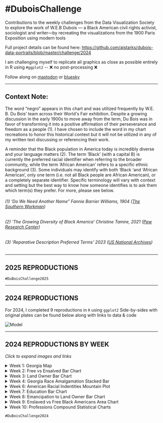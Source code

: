# #DuboisChallenge
Contributions to the weekly challenges from the Data Visualization Society to explore the work of W.E.B Dubois — a Black American civil rights activist, sociologist and writer—by recreating the visualizations from the 1900 Paris Exposition using modern tools

Full project details can be found here: 
https://github.com/ajstarks/dubois-data-portraits/blob/master/challenge/2024 

I am challenging myself to replicate all graphics as close as possible entirely in R using ```#ggplot2```  --  ❌ no post-processing ❌

Follow along on [mastodon](https://vis.social/@mollykuhs) or [bluesky](https://bsky.app/profile/kuhs.bsky.social)

-----------------------------------

## **Context Note:** 

The word “negro” appears in this chart and was utilized frequently by W.E. B. Du Bois’ team across their World's Fair exhibition. Despite a growing discussion in the early 1900s to move away from the term, Du Bois was in favor of transforming it into a positive affirmation of their perseverance and freedom as a people (1). I have chosen to include the word in my chart recreations to honor this historical context but it will not be utilized in any of my written text discussing or referencing their work. 

A reminder that the Black population in America today is incredibly diverse and your language matters (2). The term ‘Black’ (with a capital B) is currently the preferred racial identifier when referring to the broader community, while the term ‘African American’ refers to a specific ethnic background (3). Some individuals may identify with both ‘Black ‘and ‘African American’, only one term (i.e. not all Black people are African American), or a completely separate identifier. Specific terminology will vary with context and setting but the best way to know how someone identifies is to ask them which term(s) they prefer.  For more, please see below. 

###### *(1) ‘Do We Need Another Name” Fannie Barrier Williams, 1904 ([The Southern Workman](https://play.google.com/books/reader?id=iLs3AQAAIAAJ&pg=GBS.PA32&hl=en))*

###### *(2) ‘The Growing Diversity of Black America’ Christine Tamire, 2021 ([Pew Research Center](https://www.pewresearch.org/social-trends/2021/03/25/the-growing-diversity-of-black-america/))* 

###### *(3) 'Reparative Description Preferred Terms’ 2023 ([US National Archives](https://www.archives.gov/research/catalog/lcdrg/appendix/black-person))*

-----------------------------------
## **2025 REPRODUCTIONS**

```#DuBoisChallenge2025```

-----------------------------------

## **2024 REPRODUCTIONS**
For 2024, I completed 9 reproductions in ```R``` using ```ggplot2``` Side-by-sides with original plates can be found below along with links to data & code

![Model](https://github.com/makuhs/DuboisChallenge/blob/main/final_combined.png)

-----------------------------------
## **2024 REPRODUCTIONS BY WEEK**
*Click to expand images and links*

<details>
  <summary>Week 1: Georgia Map</summary>
  
Maps comparing the population of Black Georgians in the years 1870 and 1880. 

**[Negro Population of Georgia by Counties, 1870, 1880 (plate 06)](https://github.com/makuhs/DuboisChallenge/tree/main/2024/Week01)**

![Model](https://github.com/makuhs/DuboisChallenge/blob/main/2024/Week01/week1_sidebyside.png) 
</details>


<details>
  <summary>Week 2: Free vs Ensalved Bar Chart</summary>
  
Unique barchart depicting the percentages of free and enslaved Black Americans before and after emancipation in 1863. 

**[Slave and Free Negroes (plate 12](https://github.com/makuhs/DuboisChallenge/tree/main/2024/Week02)**

![Model](https://github.com/makuhs/DuboisChallenge/blob/main/2024/Week02/week2_sidebyside.png) 
</details>

<details>
  <summary>Week 3: Land Owner Bar Chart</summary>
  
Barchart depicting acres of land owned by Black Georgians during the later half of the 19th century (from 1874 - 1899).

**[Acres of Land Owned by Negroes in Georgia (plate 19)](https://github.com/makuhs/DuboisChallenge/tree/main/2024/Week03)**

![Model](https://github.com/makuhs/DuboisChallenge/blob/main/2024/Week03/week3_sidebyside.png)
</details>

<details>
  <summary>Week 4: Georgia Race Amalgamation Stacked Bar</summary>
  
Stacked barchart depicting the racial make-up of a subset of 40,000 Black Georgians. 

**[Race Amalgamation in Georgia (plate 13)](https://github.com/makuhs/DuboisChallenge/tree/main/2024/Week05)** 

![Model](https://github.com/makuhs/DuboisChallenge/blob/main/2024/Week05/week5_sidebyside.png)
</details>

<details>
  <summary>Week 6: American Racial Indentities Mountain Plot</summary>
  
A mountain-like area chart displaying shifting American racial identities between 1800 and 1890.

**[Amalgamation of the White and Black elements of the population in the United States (plate 54)](https://github.com/makuhs/DuboisChallenge/tree/main/2024/Week06)**

![Model](https://github.com/makuhs/DuboisChallenge/blob/main/2024/Week06/week6_sidebyside.png)
</details>

<details>
  <summary>Week 7: Education Bar Chart</summary>
  
Horizontal bar charts comparing the state of educational opportunities (via illiteracy) of Black Americans with the larger world. 

**[Illiteracy of the American Negro compared with other nations (plate 47)](https://github.com/makuhs/DuboisChallenge/tree/main/2024/Week07)**

![Model](https://github.com/makuhs/DuboisChallenge/blob/main/2024/Week07/week7_sidebyside.png)
</details>


<details>
  <summary>Week 8: Emancipation to Land Owner Bar Chart </summary>
  
Stacked bars to show how Black Americans, largely enslaved in 1860, transformed post emancipation into a group where 30 years later, one-fifth owned their own land.

**[The Rise of Negroes from Slavery to Freedom in One Generation (plate 50)](https://github.com/makuhs/DuboisChallenge/tree/main/2024/Week08)**

![Model](https://github.com/makuhs/DuboisChallenge/blob/main/2024/Week08/week8_sidebyside.png)
</details>

<details>
  <summary>Week 9: Enslaved vs Free Black Americans Area Chart</summary>
  
Area chart displaying number of enslaved and free Black Americans from 1790 to 1870 with a sharp decrease in enslaved upong emancipation in 1863-65.

**[Proportion of Freemen and Slaves (plate 51)](https://github.com/makuhs/DuboisChallenge/tree/main/2024/Week09)**

![Model](https://github.com/makuhs/DuboisChallenge/blob/main/2024/Week09/week9_sidebyside.png)
</details>

<details>
  <summary>Week 10: Professions Compound Statistical Charts</summary>
  
Serving as an overview, this plate includes both a map and pie chart showing professions among Black Americans in 1900. Graphics are accompanied by both French & English text. 

**[A Series Of Statistical Charts Illustrating The Conditions Of Descendants Of Formal African Slaves Now Resident In The Unites States (plate 37)](https://github.com/makuhs/DuboisChallenge/tree/main/2024/Week10)**

![Model](https://github.com/makuhs/DuboisChallenge/blob/main/2024/week10/week10_sidebyside.png)
</details>

```#DuBoisChallenge2024```
